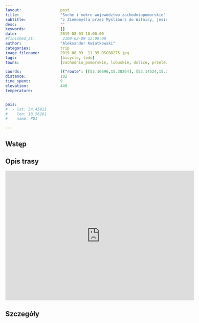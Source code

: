 ```yaml
---
layout:                 post
title:                  "Suche i mokre województwo zachodniopomorskie"
subtitle:               "z Ziemomyśla przez Myślibórz do Witnicy, jesienne barwy i ucieczka przed burzą"
desc:                   ""
keywords:               []
date:                   2019-08-03 18:00:00
#finished_at:            2100-02-09 12:00:00
author:                 "Aleksander Kwiatkowski"
categories:             trip
image_filename:         2019_08_03__11_35_DSC08275.jpg
tags:                   [bicycle, todo]
towns:                  [zachodnio_pomorskie, lubuskie, dolice, przelewice, lipiany, pyrzyce, mysliborz, lubiszyn, witnica]

coords:                 [{"route": [[53.16696,15.30264], [53.14524,15.23055], [53.12949,15.21956], [53.12722,15.16566], [53.10579,15.14334], [53.10435,15.07794], [53.08579,15.05631], [53.08610,15.01339], [53.05857,14.97494], [53.07290,14.90405], [53.03101,14.88156], [53.03256,14.85238], [52.99745,14.87555], [52.96510,14.89340], [52.92310,14.86250], [52.90219,14.89941], [52.86386,14.92568], [52.82197,14.93323], [52.81710,14.98147], [52.77994,14.94816], [52.71843,14.95417], [52.66776,14.89632]], "type": "bicycle"}]
distance:               102
time_spent:             9
elevation:              440
temperature:            


pois:
#  - lat: 54.45911
#    lon: 18.56281
#    name: POI

---
```



## Wstęp

## Opis trasy

<iframe height='405' width='590' frameborder='0' allowtransparency='true' scrolling='no' src='https://www.strava.com/activities/2588009990/embed/920b6b1b3beb3ab7207a20683e9571b7b98310fc'></iframe>

## Szczegóły
